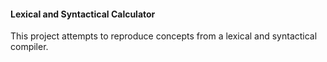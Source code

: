 #### Lexical and Syntactical Calculator
This project attempts to reproduce concepts from a lexical and syntactical compiler.